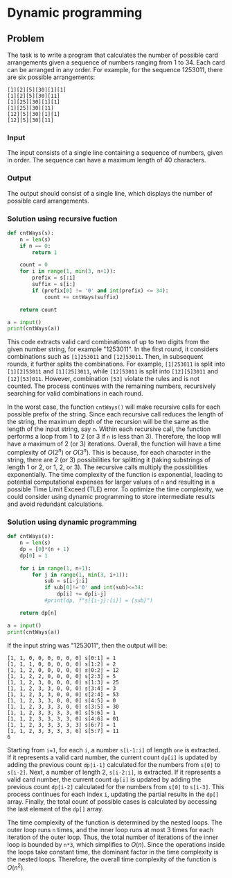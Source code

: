 # Dynamic programming

## Problem
The task is to write a program that calculates the number of possible card arrangements given a sequence of numbers ranging from 1 to 34. Each card can be arranged in any order. For example, for the sequence 1253011, there are six possible arrangements:
```
[1][2][5][30][1][1]
[1][2][5][30][11]
[1][25][30][1][1]
[1][25][30][11]
[12][5][30][1][1]
[12][5][30][11]
```

### Input
The input consists of a single line containing a sequence of numbers, given in order. The sequence can have a maximum length of 40 characters.

### Output
The output should consist of a single line, which displays the number of possible card arrangements.

### Solution using recursive fuction

```python
def cntWays(s):
    n = len(s)
    if n == 0:
        return 1

    count = 0
    for i in range(1, min(3, n+1)):
        prefix = s[:i]
        suffix = s[i:]
        if (prefix[0] != '0' and int(prefix) <= 34):
            count += cntWays(suffix)

    return count

a = input()
print(cntWays(a))
```
This code extracts valid card combinations of up to two digits from the given number string, for example "1253011". In the first round, it considers combinations such as `[1]253011` and `[12]53011`. Then, in subsequent rounds, it further splits the combinations. For example, `[1]253011` is split into `[1][2]53011` and `[1][25]3011`, while `[12]53011` is split into `[12][5]3011` and `[12][53]011`. However, combination `[53]` violate the rules and is not counted. The process continues with the remaining numbers, recursively searching for valid combinations in each round.

In the worst case, the function `cntWays()` will make recursive calls for each possible prefix of the string. Since each recursive call reduces the length of the string, the maximum depth of the recursion will be the same as the length of the input string, say `n`. Within each recursive call, the function performs a loop from 1 to 2 (or 3 if `n` is less than 3). Therefore, the loop will have a maximum of 2 (or 3) iterations. Overall, the function will have a time complexity of $O(2^n)$ or $O(3^n)$. This is because, for each character in the string, there are 2 (or 3) possibilities for splitting it (taking substrings of length 1 or 2, or 1, 2, or 3). The recursive calls multiply the possibilities exponentially. The time complexity of the function is exponential, leading to potential computational expenses for larger values of `n` and resulting in a possible Time Limit Exceed (TLE) error. To optimize the time complexity, we could consider using dynamic programming to store intermediate results and avoid redundant calculations.

### Solution using dynamic programming

```python
def cntWays(s):
    n = len(s)
    dp = [0]*(n + 1)
    dp[0] = 1

    for i in range(1, n+1):
        for j in range(1, min(3, i+1)):
            sub = s[i-j:i]
            if sub[0]!='0' and int(sub)<=34:
                dp[i] += dp[i-j]
            #print(dp, f"s[{i-j}:{i}] = {sub}")

    return dp[n]

a = input()
print(cntWays(a))
```
If the input string was "1253011", then the output will be:
```
[1, 1, 0, 0, 0, 0, 0, 0] s[0:1] = 1
[1, 1, 1, 0, 0, 0, 0, 0] s[1:2] = 2
[1, 1, 2, 0, 0, 0, 0, 0] s[0:2] = 12
[1, 1, 2, 2, 0, 0, 0, 0] s[2:3] = 5
[1, 1, 2, 3, 0, 0, 0, 0] s[1:3] = 25
[1, 1, 2, 3, 3, 0, 0, 0] s[3:4] = 3
[1, 1, 2, 3, 3, 0, 0, 0] s[2:4] = 53
[1, 1, 2, 3, 3, 0, 0, 0] s[4:5] = 0
[1, 1, 2, 3, 3, 3, 0, 0] s[3:5] = 30
[1, 1, 2, 3, 3, 3, 3, 0] s[5:6] = 1
[1, 1, 2, 3, 3, 3, 3, 0] s[4:6] = 01
[1, 1, 2, 3, 3, 3, 3, 3] s[6:7] = 1
[1, 1, 2, 3, 3, 3, 3, 6] s[5:7] = 11
6
```
Starting from `i=1`, for each `i`, a number `s[i-1:i]` of length `one` is extracted. If it represents a valid card number, the current count `dp[i]` is updated by adding the previous count `dp[i-1]` calculated for the numbers from `s[0]` to `s[i-2]`. Next, a number of length 2, `s[i-2:i]`, is extracted. If it represents a valid card number, the current count `dp[i]` is updated by adding the previous count `dp[i-2]` calculated for the numbers from `s[0]` to `s[i-3]`. This process continues for each index `i`, updating the partial results in the `dp[]` array. Finally, the total count of possible cases is calculated by accessing the last element of the `dp[]` array.

The time complexity of the function is determined by the nested loops. The outer loop runs `n` times, and the inner loop runs at most 3 times for each iteration of the outer loop. Thus, the total number of iterations of the inner loop is bounded by `n*3`, which simplifies to $O(n)$. Since the operations inside the loops take constant time, the dominant factor in the time complexity is the nested loops. Therefore, the overall time complexity of the function is $O(n^2)$.
